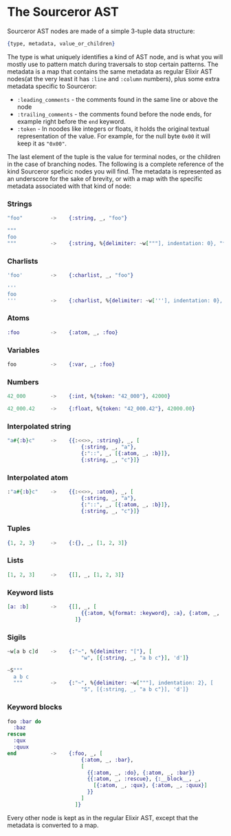 # The Sourceror AST

Sourceror AST nodes are made of a simple 3-tuple data structure:
```elixir
{type, metadata, value_or_children}
```
The type is what uniquely identifies a kind of AST node, and is what you will
mostly use to pattern match during traversals to stop certain patterns. The
metadata is a map that contains the same metadata as regular Elixir AST nodes(at
the very least it has `:line` and `:column` numbers), plus some extra metadata
specific to Sourceror:

* `:leading_comments` - the comments found in the same line or above the node
* `:trailing_comments` - the comments found before the node ends, for example
  right before the `end` keyword.
* `:token` - In noodes like integers or floats, it holds the original textual
  representation of the value. For example, for the null byte `0x00` it will
  keep it as `"0x00"`.

The last element of the tuple is the value for terminal nodes, or the children
in the case of branching nodes. The following is a complete reference of the
kind Sourceror speficic nodes you will find. The metadata is represented as an
underscore for the sake of brevity, or with a map with the specific metadata
associated with that kind of node:

### Strings
```elixir
"foo"         ->    {:string, _, "foo"}
```
```elixir
"""
foo
"""           ->    {:string, %{delimiter: ~w["""], indentation: 0}, "foo\n"}
```

### Charlists
```elixir
'foo'         ->    {:charlist, _, "foo"}
```
```elixir
'''
foo
'''           ->    {:charlist, %{delimiter: ~w['''], indentation: 0}, "foo\n"}
```

### Atoms
```elixir
:foo          ->    {:atom, _, :foo}
```

### Variables
```elixir
foo           ->    {:var, _, :foo}
```

### Numbers
```elixir
42_000        ->    {:int, %{token: "42_000"}, 42000}
```
```elixir
42_000.42     ->    {:float, %{token: "42_000.42"}, 42000.00}
```

### Interpolated string
```elixir
"a#{:b}c"     ->    {{:<<>>, :string}, _, [
                        {:string, _, "a"},
                        {:"::", _, [{:atom, _, :b}]},
                        {:string, _, "c"}]}
```

### Interpolated atom
```elixir
:"a#{:b}c"    ->    {{:<<>>, :atom}, _, [
                        {:string, _, "a"},
                        {:"::", _, [{:atom, _, :b}]},
                        {:string, _, "c"}]}
```

### Tuples
```elixir
{1, 2, 3}     ->    {:{}, _, [1, 2, 3]}
```

### Lists
```elixir
[1, 2, 3]     ->    {[], _, [1, 2, 3]}
```

### Keyword lists
```elixir
[a: :b]       ->    {[], _, [
                        {{:atom, %{format: :keyword}, :a}, {:atom, _, :b}}
                      ]}
```

### Sigils
```elixir
~w[a b c]d    ->    {:"~", %{delimiter: "["}, [
                        "w", [{:string, _, "a b c"}], 'd']}
```
```elixir
~S"""
  a b c
  """         ->    {:"~", %{delimiter: ~w["""], indentation: 2}, [
                        "S", [{:string, _, "a b c"}], 'd']}
```

### Keyword blocks
```elixir
foo :bar do 
  :baz
rescue
  :qux
  :quux
end           ->    {:foo, _, [
                        {:atom, _, :bar},
                        [
                          {{:atom, _, :do}, {:atom, _, :bar}}
                          {{:atom, _, :rescue}, {:__block__, _,
                            [{:atom, _, :qux}, {:atom, _, :quux}]
                          }}
                        ]
                      ]}
```

Every other node is kept as in the regular Elixir AST, except that the metadata
is converted to a map.
